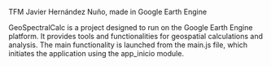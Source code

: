 TFM Javier Hernández Nuño, made in Google Earth Engine

GeoSpectralCalc is a project designed to run on the Google Earth Engine platform. It provides tools and functionalities for geospatial calculations and analysis.
The main functionality is launched from the main.js file, which initiates the application using the app_inicio module.
